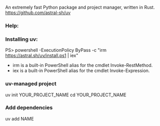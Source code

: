 An extremely fast Python package and project manager, written in Rust.
https://github.com/astral-sh/uv

### Help:

### Installing uv:
PS> powershell -ExecutionPolicy ByPass -c "irm https://astral.sh/uv/install.ps1 | iex"

- irm is a built-in PowerShell alias for the cmdlet Invoke-RestMethod.
- iex is a built-in PowerShell alias for the cmdlet Invoke-Expression.

### uv-managed project
uv init YOUR_PROJECT_NAME
cd YOUR_PROJECT_NAME

### Add dependencies 
uv add NAME
